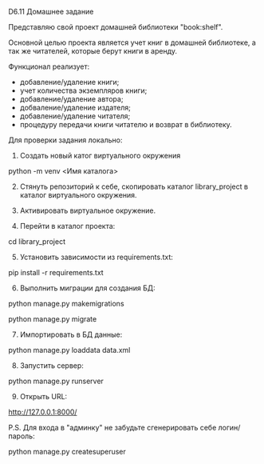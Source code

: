 D6.11 Домашнее задание

Представляю свой проект домашней библиотеки "book:shelf".

Основной целью проекта является учет книг в домашней библиотеке, а так же читателей, которые берут книги в аренду.

Функционал реализует:
- добавление/удаление книги;
- учет количества экземпляров книги;
- добавление/удаление автора;
- добваление/удаление издателя;
- добавление/удаление читателя;
- процедуру передачи книги читателю и возврат в библиотеку.


Для проверки задания локально:

1. Создать новый катог виртуального окружения

python -m venv <Имя каталога>

2. Стянуть репозиторий к себе, скопировать каталог library_project в каталог виртуального окружения.

3. Активировать виртуальное окружение.

4. Перейти в каталог проекта:

cd library_project

5. Установить зависимости из requirements.txt:

pip install -r requirements.txt

6. Выполнить миграции для создания БД:

python manage.py makemigrations

python manage.py migrate

7. Импортировать в БД данные:

python manage.py loaddata data.xml

8. Запустить сервер:

python manage.py runserver

9. Открыть URL:

http://127.0.0.1:8000/


P.S. Для входа в "админку" не забудьте сгенерировать себе логин/пароль:

python manage.py createsuperuser
